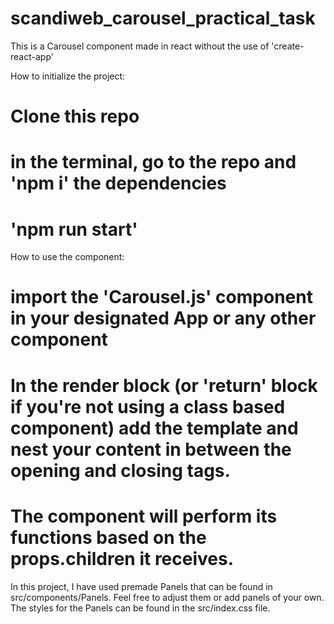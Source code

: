 # scandiweb_carousel_practical_task
This is a Carousel component made in react without the use of 'create-react-app'

How to initialize the project:
# Clone this repo
# in the terminal, go to the repo and 'npm i' the dependencies
# 'npm run start'

How to use the component:
# import the 'Carousel.js' component in your designated App or any other component
# In the render block (or 'return' block if you're not using a class based component) add the <Carousel/> template and nest your content in between the opening and closing <Component/> tags.
# The component will perform its functions based on the props.children it receives.

In this project, I have used premade Panels that can be found in src/components/Panels. Feel free to adjust them or add panels of your own. The styles for the Panels can be found in the src/index.css file. 
